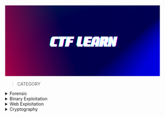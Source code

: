<p align="center">
<img src="https://github.com/Bread-Yolk/ctflearnwu/blob/8b1a3d657e4735de70b1cd690466468db1a41ae2/Assets/CTFLEARN.png" width="950" height="230">
</p>


> CATEGORY

<details>

<summary> Forensic </summary>
<br>
 
|No.|Challenges|Flag|
|:-:|:--------:|:--:|
|1. |[07601](https://github.com/Bread-Yolk/ctflearnwu/blob/43d91c1f84980552c1ffee874e633c090f3c110e/Assets/Forensic/07601/README.md)|ABCTF{Du$t1nS_D0jo}|
|2. |[A CAPture of a flag](https://github.com/Bread-Yolk/ctflearnwu/blob/43d91c1f84980552c1ffee874e633c090f3c110e/Assets/Forensic/A%20CAPture%20of%20a%20Flag/README.md)|CTFlearn{AFlagInPCAP}|
|3. |[Binwalk](https://github.com/Bread-Yolk/ctflearnwu/blob/43d91c1f84980552c1ffee874e633c090f3c110e/Assets/Forensic/Binwalk/README.md)|ABCTF{b1nw4lk_is_us3ful}|
|4. |[Blank Page](https://github.com/Bread-Yolk/ctflearnwu/blob/43d91c1f84980552c1ffee874e633c090f3c110e/Assets/Forensic/Blank%20Page/README.md)|CTFlearn{If_y0u_r3/\d_thi5_you_pa553d}|
|5. |[Chalkboard](https://github.com/Bread-Yolk/ctflearnwu/blob/43d91c1f84980552c1ffee874e633c090f3c110e/Assets/Forensic/Chalkboard/README.md)|CTFlearn{I_Like_Math_2_5}|
|6. |[Exif](https://github.com/Bread-Yolk/ctflearnwu/blob/43d91c1f84980552c1ffee874e633c090f3c110e/Assets/Forensic/Exif/README.md)|CTFlearn{3l1t3_3x1f_4uth0r1ty_dud3br0}|
|7. |[Forensics 101](https://github.com/Bread-Yolk/ctflearnwu/blob/43d91c1f84980552c1ffee874e633c090f3c110e/Assets/Forensic/Forensics%20101/README.md)|CTFlearn{wow!_data_is_cool}|
|8. |[GandalfTheWise](https://github.com/Bread-Yolk/ctflearnwu/blob/43d91c1f84980552c1ffee874e633c090f3c110e/Assets/Forensic/GandalfTheWise/README.md)|CTFlearn{Gandalf.BilboBaggins}|
|9. |[Git Is Good](https://github.com/Bread-Yolk/ctflearnwu/blob/2d385b47049644639ccc8052715a092d225790b8/Assets/Forensic/Git%20Is%20Good/README.md)|CTFlearn{protect_your_git}|
|10. |[I'm a dump](https://github.com/Bread-Yolk/ctflearnwu/blob/2d385b47049644639ccc8052715a092d225790b8/Assets/Forensic/I'm%20a%20dump/README.md)|CTFlearn{fl4ggyfl4g}|
|11. |[Milk's Best Friend](https://github.com/Bread-Yolk/ctflearnwu/blob/2d385b47049644639ccc8052715a092d225790b8/Assets/Forensic/Milk's%20Best%20Friend/README.md)|CTFlearn{eat_more_oreos}|
|12. |[Minions](https://github.com/Bread-Yolk/ctflearnwu/blob/2d385b47049644639ccc8052715a092d225790b8/Assets/Forensic/Minions/README.md)|CTFlearn{M1NI0NS_ARE_C00L}|
|13. |[PDF by fdpumyp](https://github.com/Bread-Yolk/ctflearnwu/blob/2d385b47049644639ccc8052715a092d225790b8/Assets/Forensic/PDF%20by%20fdpumyp/README.md)|CTFlearn{)_1l0w3y0Um00my123}|
|14. |[Pho Is Tasty!](https://github.com/Bread-Yolk/ctflearnwu/blob/2d385b47049644639ccc8052715a092d225790b8/Assets/Forensic/Pho%20Is%20Tasty!/README.md)|CTFlearn{I_Love_Pho!!!}|
|15. |[PikesPeak](https://github.com/Bread-Yolk/ctflearnwu/blob/2d385b47049644639ccc8052715a092d225790b8/Assets/Forensic/PikesPeak/README.md)|CTFlearn{Gandalf}|
|16. |[Rubber Duck](https://github.com/Bread-Yolk/ctflearnwu/blob/2d385b47049644639ccc8052715a092d225790b8/Assets/Forensic/Rubber%20Duck/README.md)|CTFlearn{ILoveJakarta}|
|17. |[Simple Steganography](https://github.com/Bread-Yolk/ctflearnwu/blob/2d385b47049644639ccc8052715a092d225790b8/Assets/Forensic/Simple%20Steganography/README.md)|CTFlearn{this_is_fun}|
|18. |[Snowboard](https://github.com/Bread-Yolk/ctflearnwu/blob/2d385b47049644639ccc8052715a092d225790b8/Assets/Forensic/Snowboard/README.md)|CTFlearn{SkiBanff}|
|19. |[Taking LS](https://github.com/Bread-Yolk/ctflearnwu/blob/2d385b47049644639ccc8052715a092d225790b8/Assets/Forensic/Taking%20LS/README.md)|ABCTF{T3Rm1n4l_is_C00l}|
|20. |[Tux!](https://github.com/Bread-Yolk/ctflearnwu/blob/2d385b47049644639ccc8052715a092d225790b8/Assets/Forensic/Tux!/README.md)|CTFlearn{Linux_Is_Awesome}|
|21. |[Up For A Little Challenge?](https://github.com/Bread-Yolk/ctflearnwu/blob/2d385b47049644639ccc8052715a092d225790b8/Assets/Forensic/Up%20For%20A%20Little%20Challenge%3F/README.md)|CTFlearn{hack_complete}|
|22. |[WOW.... So Meta](https://github.com/Bread-Yolk/ctflearnwu/blob/2d385b47049644639ccc8052715a092d225790b8/Assets/Forensic/WOW....%20So%20Meta/README.md)|CTFlearn{EEe_x_I_FFf}|
|23. |[abandoned place](https://github.com/Bread-Yolk/ctflearnwu/blob/2d385b47049644639ccc8052715a092d225790b8/Assets/Forensic/abandoned%20place/README.md)|CTFlearn{urban_exploration}|
|24. |[Digital Camouflage](https://github.com/Bread-Yolk/ctflearnwu/blob/d2d648b8a6243c55fc59ed15417df72f3562b081/Assets/Forensic/Digital%20Camouflage/README.md)|PApdsjRTae|
|25. |[The adventures of Boris Ivanov. Part 1.](https://github.com/Bread-Yolk/ctflearnwu/blob/9eef190f7e4961f0e2b567b1daf174ecc3b3d3d1/Assets/Forensic/The%20adventures%20of%20Boris%20Ivanov.%20Part%201./README.md)|flag{d0nt_m3s5_w1th_th3_KGB}|
|26. |[Exclusive Santa](https://github.com/Bread-Yolk/ctflearnwu/blob/8815f54fd7ad470fa7931d6f9c3bcd5433757d28/Assets/Forensic/Exclusive%20Santa/README.md)|CTFlearn{Santa_1s_C0ming}|
|27. |[Naughty Cat](https://github.com/Bread-Yolk/ctflearnwu/blob/6adc9ab23d2761205678b1ef7b1c8b0215498ea2/Assets/Forensic/Naughty%20Cat/README.md)|f0r3n51cs_ma5t3r|
|28. |[MountainMan](https://github.com/Bread-Yolk/ctflearnwu/blob/2c2269e8261495d9ec423dae294c6abf259ce257/Assets/Forensic/MountainMan/README.md)|CTFlearn{Ubuntu_r0ck5}|
|29. |[Smiling ASCII](https://github.com/Bread-Yolk/ctflearnwu/blob/beb04f6179d46cf292c88ab7c2b6f60accf7bb85/Assets/Forensic/Smiling%20ASCII/README.md)|CTFlearn{ascii_pixel_flag}|
|30. |[Corrupted File](https://github.com/Bread-Yolk/ctflearnwu/blob/beef2b59df90ee3e5b35a63c451d90d1738e002a/Assets/Forensic/Corrupted%20File/README.md)|flag{g1f_or_j1f}|
|31. |[Seeing is believing](https://github.com/Bread-Yolk/ctflearnwu/blob/5e5e7570d1afb4a6ef06c53a90d6ea684456fbb2/Assets/Forensic/Seeing%20is%20believing/README.md)|the_flag_is{A_sP3c7r0grAm?!}|
|32. |[Music To My Ears](https://github.com/Bread-Yolk/ctflearnwu/blob/main/Assets/Forensic/Music%20To%20My%20Ears/README.md)|1_c4n_f1x_it|



</details>


<details>
 
<summary> Binary Exploitation </summary>
<br>
 
|No.|Challenges|Flag|
|:-:|:--------:|:--:|
|1. |[Lazy Game Challenge](https://github.com/Bread-Yolk/ctflearnwu/blob/cbf0400d11f5041a55ec0ee1e079ff08946ee1e4/Assets/Binex/Lazy%20Game%20Challenge/README.md)|CTFlearn{d9029a08c55b936cbc9a30_i_wish_real_betting_games_were_like_this!}|
|2. |[RIP my bof](https://github.com/Bread-Yolk/ctflearnwu/blob/cbf0400d11f5041a55ec0ee1e079ff08946ee1e4/Assets/Binex/RIP%20my%20bof/README.md)|CTFlearn{c0ntr0ling_r1p_1s_n0t_t00_h4rd_abjkdlfa}|
|3. |[Simple bof](https://github.com/Bread-Yolk/ctflearnwu/blob/cbf0400d11f5041a55ec0ee1e079ff08946ee1e4/Assets/Binex/Simple%20bof/README.md)|CTFlearn{buffer_0verflows_4re_c00l!}|
|4. |[Favorite Color](https://github.com/Bread-Yolk/ctflearnwu/blob/17ddeb119979e04e2e5ff4a138f6734128a04d93/Assets/Binex/Favorite%20Color/README.md)|CTFlearn{c0lor_0f_0verf1ow}|
|5. |[Accumulator](https://github.com/Bread-Yolk/ctflearnwu/blob/3d4756d645213c5d407684a38ac1e46be92ce457/Assets/Binex/Accumulator/README.md)|CTFlearn{n3x7_7yp3_0f_0v3rf0w}|
|6. |[Blackbox](https://github.com/Bread-Yolk/ctflearnwu/blob/a46da380f45b9b4679ffb3120483bd53214d8c4b/Assets/Binex/Blackbox/README.md)|flag{0n3_4lus_1_1s_Tw0_dumm13!!}|
|7. |[Leak me](https://github.com/Bread-Yolk/ctflearnwu/blob/b8c57f20798fabced33b791ace4087a73e01454b/Assets/Binex/Leak%20me/README.md)|CTFlearn{1_l1k3_f0rm4t_t4g5_t00}|
|8. |[Positive challenge](https://github.com/Bread-Yolk/ctflearnwu/blob/c36be538866b63127f87767d0bec78d45e9f03e3/Assets/Binex/Positive%20challenge/README.md)|CTFlearn{n0t_s0_p0s1t1v3_4t_4ll}|
|9. |[Domain name resolver](https://github.com/Bread-Yolk/ctflearnwu/blob/f4cedb58d87ef5dae6ec9040e06fa3a2c72343b0/Assets/Binex/Domain%20name%20resolver/README.md)|CTFlearn{1s_c0mm4nd_1nj3ct10n_4_th1ng?}|
|10. |[Readme](https://github.com/Bread-Yolk/ctflearnwu/blob/main/Assets/Binex/Readme/README.md)|CTFlearn{ju57_4n_4rb17r4ry_r34d}|
|11. |[Cookies](https://github.com/Bread-Yolk/ctflearnwu/blob/main/Assets/Binex/Cookies/README.md)|CTFlearn{d0_y0u_kn0w_why_s74ck_c00ki3_h4s_4_nu11_by73_1n_17?}|
|12. |[Runner](https://github.com/Bread-Yolk/ctflearnwu/blob/main/Assets/Binex/Runner/README.md)|CTFlearn{n0t_s0_st4nd4rd_sh3llc0d3}|
|13. |[Poor Login](https://github.com/Bread-Yolk/ctflearnwu/blob/main/Assets/Binex/Poor%20Login/README.md)|CTFlearn{I_sh0uldve_done_a_ref_counter!!_:PPPPP}|
</details>




<details>
<summary> Web Exploitation </summary>
<br>

 |No.|Challenges|Flag|
 |:-:|:--------:|:--:|
 |1. |[My Blog](https://github.com/Bread-Yolk/ctflearnwu/blob/fd49b5f2bbbaf834b46b5186b6892025c3cf8b24/Assets/Web/My%20Blog/README.md)|CTFlearn{n7f_l0c4l_570r463_15n7_53cur3_570r463}|
 |2. |[Gobustme 👻](https://github.com/Bread-Yolk/ctflearnwu/blob/cff31efe837f9c3d09dc3b3bd943cdd067381df9/Assets/Web/Gobustme%20%F0%9F%91%BB/README.md)|CTFlearn{gh0sbu5t3rs_4ever}|
 |3. |[POST Practice](https://github.com/Bread-Yolk/ctflearnwu/blob/6d960c5042bb599f14c425c23c9932e4158126cd/Assets/Web/POST%20Practice/README.md)|flag{p0st_d4t4_4ll_d4y}|
 |4. |[Don't Bump Your Head(er)](https://github.com/Bread-Yolk/ctflearnwu/blob/422a174f55654658ee5f49e50d8a50896a1d6b37/Assets/Web/Don't%20Bump%20Your%20Head(er)/README.md)|flag{did_this_m3ss_with_y0ur_h34d}|
 
 </details>

<details>
<summary> Cryptography </summary>
<br>

 |No.|Challenges|Flag|
 |:-:|:--------:|:--:|
 |1. |[Character Encoding](https://github.com/Bread-Yolk/ctflearnwu/blob/f09c11a1c457c6db8d8f4e160e3ebe4f5545a6ae/Assets/Crypto/Character%20Encoding/README.md)|ABCTF{45C11_15_U53FUL}|
 |2. |[Base 2 2 the 6](https://github.com/Bread-Yolk/ctflearnwu/blob/af3cd35634602cd31e644fdfbf4193fd7e708ffe/Assets/Crypto/Base%202%202%20the%206/README.md)|CTF{FlaggyWaggyRaggy}|
 |3. |[Morse Code](https://github.com/Bread-Yolk/ctflearnwu/blob/2e85394f15dacec48224da20c85af63ecda3daea/Assets/Crypto/Morse%20Code/README.md)|FLAGSAMUELMORSEISCOOLBYTHEWAYILIKECHEES|
 |4. |[Reverse Polarity](https://github.com/Bread-Yolk/ctflearnwu/blob/db3788c11b86ec954eb7e010c62e4bc8f9def4f1/Assets/Crypto/Reverse%20Polarity/README.md)|CTF{Bit_Flippin}|
 |5. |[Hextroadinary](https://github.com/Bread-Yolk/ctflearnwu/blob/63f145342aa19e5b1183c7ae105a1fbed08f1eb3/Assets/Crypto/Hextroadinary/README.md)|0xc0ded|
 |6. |[Vigenere Cipher](https://github.com/Bread-Yolk/ctflearnwu/blob/96ed6fc4c29c59bbcebbc806234224658125e577/Assets/Crypto/Vigenere%20Cipher/README.md)|flag{CiphersAreAwesome}|
 |7. |[BruXOR](https://github.com/Bread-Yolk/ctflearnwu/blob/18cf224104a4575b326a0eab3a4b86ffa5bfb1d6/Assets/Crypto/BruXOR/README.md)|flag{y0u_Have_bruteforce_XOR}|
 |8. |[HyperStream Test #2](https://github.com/Bread-Yolk/ctflearnwu/blob/775291cff16163e5844f5ae5213f2a7dfc92f6bc/Assets/Crypto/HyperStream%20Test%20%232/README.md)|ILOUEBACONDONTYOU|
 |9. |[Modern Gaius Julius Caesar](https://github.com/Bread-Yolk/ctflearnwu/blob/fb2e88763fbb997f480cf1783ca39d31dc6f26d8/Assets/Crypto/Modern%20Gaius%20Julius%20Caesar/README.md)|CTFlearn{Cyb3r_Cae54r}|
 |10. |[Suspecious message](https://github.com/Bread-Yolk/ctflearnwu/blob/1a5a776b356f8711e72bdb4490aac5cde4d8c995/Assets/Crypto/Suspecious%20message/README.md)|CTFLEARN{PL4YF41R_1S_C00L_C1PHERRRR}|
 |11. |[Tone dialing](https://github.com/Bread-Yolk/ctflearnwu/blob/583179905b8561854f985c0c9c379a050ea4a06f/Assets/Crypto/Tone%20dialing/README.md)|CTFlean{CRYPTOGRAPHY}|
 |12. |[Substitution Cipher](https://github.com/Bread-Yolk/ctflearnwu/blob/ca9890d2a0a60d666c15e01c0c550fb68f8aaa71/Assets/Crypto/Substitution%20Cipher/README.md)|IFONLYMODERNCRYPTOWASLIKETHIS|
 |13. |[RSA Noob](https://github.com/Bread-Yolk/ctflearnwu/blob/95b6f669a14ed81eab3608bd850f2c13b22133ce/Assets/Crypto/RSA%20Noob/README.md)|abctf{b3tter_up_y0ur_e}|
 |14. |[5x5 Crypto](https://github.com/Bread-Yolk/ctflearnwu/blob/3c5b5d73497beab1b2d3dae7e135a1e0646bda78/Assets/Crypto/5x5%20Crypto/README.md)|CTF{THUMBS_UP}|
 |15. |[RSA Beginner](https://github.com/Bread-Yolk/ctflearnwu/blob/be181c286a12d9eff7c6ea5f644573504fe2ec87/Assets/Crypto/RSA%20Beginner/README.md)|abctf{rs4_is_aw3s0m3}|
 
 </details>

